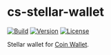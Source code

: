 # cs-stellar-wallet

[![Build](https://github.com/CoinSpace/cs-stellar-wallet/actions/workflows/ci.yml/badge.svg)](https://github.com/CoinSpace/cs-stellar-wallet/actions/workflows/ci.yml)
[![Version](https://img.shields.io/github/v/tag/CoinSpace/cs-stellar-wallet?label=version)](https://github.com/CoinSpace/cs-stellar-wallet/tags)
[![License](https://img.shields.io/github/license/CoinSpace/cs-stellar-wallet?color=blue)](https://github.com/CoinSpace/cs-stellar-wallet/blob/master/LICENSE)

Stellar wallet for [Coin Wallet](https://github.com/CoinSpace/CoinSpace).
